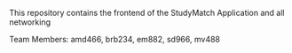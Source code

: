 This repository contains the frontend of the StudyMatch Application and all networking

Team Members:
amd466, brb234, em882, sd966, mv488
